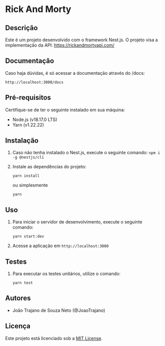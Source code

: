 # Rick And Morty

## Descrição

Este é um projeto desenvolvido com o framework Nest.js. O projeto visa a implementação da API: https://rickandmortyapi.com/

## Documentação

Caso haja dúvidas, é só acessar a documentação através do /docs:

```
http://localhost:3000/docs
```

## Pré-requisitos

Certifique-se de ter o seguinte instalado em sua máquina:

- Node.js (v18.17.0 LTS)
- Yarn (v1.22.22)

## Instalação

1. Caso não tenha instalado o Nest.js, execute o seguinte comando: `npm i -g @nestjs/cli`

2. Instale as dependências do projeto:

   ```
   yarn install
   ```

   ou simplesmente

   ```
   yarn
   ```

## Uso

1. Para iniciar o servidor de desenvolvimento, execute o seguinte comando:

   ```
   yarn start:dev
   ```

2. Acesse a aplicação em `http://localhost:3000`

## Testes

1. Para executar os testes unitários, utilize o comando:

   ```
   yarn test
   ```

## Autores

- João Trajano de Souza Neto (@JoaoTrajano)

## Licença

Este projeto está licenciado sob a [MIT License](https://opensource.org/licenses/MIT).
